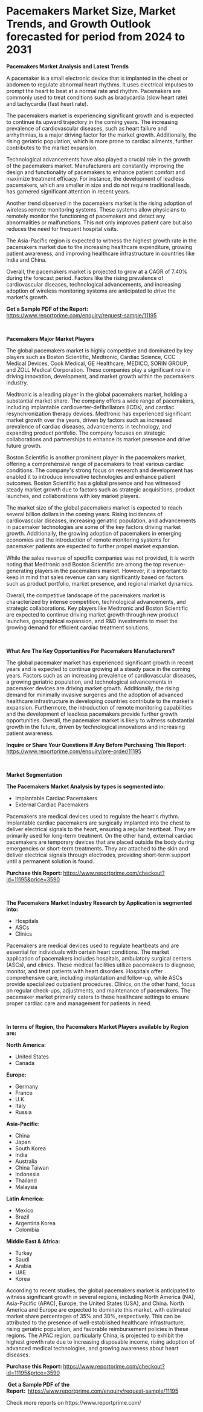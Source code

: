 <p><h1>Pacemakers Market Size, Market Trends, and Growth Outlook forecasted for period from 2024 to 2031</h1></p><p><strong>Pacemakers Market Analysis and Latest Trends</strong></p>
<p><p>A pacemaker is a small electronic device that is implanted in the chest or abdomen to regulate abnormal heart rhythms. It uses electrical impulses to prompt the heart to beat at a normal rate and rhythm. Pacemakers are commonly used to treat conditions such as bradycardia (slow heart rate) and tachycardia (fast heart rate).</p><p>The pacemakers market is experiencing significant growth and is expected to continue its upward trajectory in the coming years. The increasing prevalence of cardiovascular diseases, such as heart failure and arrhythmias, is a major driving factor for the market growth. Additionally, the rising geriatric population, which is more prone to cardiac ailments, further contributes to the market expansion.</p><p>Technological advancements have also played a crucial role in the growth of the pacemakers market. Manufacturers are constantly improving the design and functionality of pacemakers to enhance patient comfort and maximize treatment efficacy. For instance, the development of leadless pacemakers, which are smaller in size and do not require traditional leads, has garnered significant attention in recent years.</p><p>Another trend observed in the pacemakers market is the rising adoption of wireless remote monitoring systems. These systems allow physicians to remotely monitor the functioning of pacemakers and detect any abnormalities or malfunctions. This not only improves patient care but also reduces the need for frequent hospital visits.</p><p>The Asia-Pacific region is expected to witness the highest growth rate in the pacemakers market due to the increasing healthcare expenditure, growing patient awareness, and improving healthcare infrastructure in countries like India and China.</p><p>Overall, the pacemakers market is projected to grow at a CAGR of 7.40% during the forecast period. Factors like the rising prevalence of cardiovascular diseases, technological advancements, and increasing adoption of wireless monitoring systems are anticipated to drive the market's growth.</p></p>
<p><strong>Get a Sample PDF of the Report:&nbsp;</strong> <a href="https://www.reportprime.com/enquiry/request-sample/11195">https://www.reportprime.com/enquiry/request-sample/11195</a></p>
<p>&nbsp;</p>
<p><strong>Pacemakers Major Market Players</strong></p>
<p><p>The global pacemakers market is highly competitive and dominated by key players such as Boston Scientific, Medtronic, Cardiac Science, CCC Medical Devices, Cook Medical, GE Healthcare, MEDICO, SORIN GROUP, and ZOLL Medical Corporation. These companies play a significant role in driving innovation, development, and market growth within the pacemakers industry.</p><p>Medtronic is a leading player in the global pacemakers market, holding a substantial market share. The company offers a wide range of pacemakers, including implantable cardioverter-defibrillators (ICDs), and cardiac resynchronization therapy devices. Medtronic has experienced significant market growth over the years, driven by factors such as increased prevalence of cardiac diseases, advancements in technology, and expanding product portfolio. The company focuses on strategic collaborations and partnerships to enhance its market presence and drive future growth.</p><p>Boston Scientific is another prominent player in the pacemakers market, offering a comprehensive range of pacemakers to treat various cardiac conditions. The company's strong focus on research and development has enabled it to introduce innovative technologies and enhance patient outcomes. Boston Scientific has a global presence and has witnessed steady market growth due to factors such as strategic acquisitions, product launches, and collaborations with key market players.</p><p>The market size of the global pacemakers market is expected to reach several billion dollars in the coming years. Rising incidences of cardiovascular diseases, increasing geriatric population, and advancements in pacemaker technologies are some of the key factors driving market growth. Additionally, the growing adoption of pacemakers in emerging economies and the introduction of remote monitoring systems for pacemaker patients are expected to further propel market expansion.</p><p>While the sales revenue of specific companies was not provided, it is worth noting that Medtronic and Boston Scientific are among the top revenue-generating players in the pacemakers market. However, it is important to keep in mind that sales revenue can vary significantly based on factors such as product portfolio, market presence, and regional market dynamics.</p><p>Overall, the competitive landscape of the pacemakers market is characterized by intense competition, technological advancements, and strategic collaborations. Key players like Medtronic and Boston Scientific are expected to continue driving market growth through new product launches, geographical expansion, and R&D investments to meet the growing demand for efficient cardiac treatment solutions.</p></p>
<p>&nbsp;</p>
<p><strong>What Are The Key Opportunities For Pacemakers Manufacturers?</strong></p>
<p><p>The global pacemaker market has experienced significant growth in recent years and is expected to continue growing at a steady pace in the coming years. Factors such as an increasing prevalence of cardiovascular diseases, a growing geriatric population, and technological advancements in pacemaker devices are driving market growth. Additionally, the rising demand for minimally invasive surgeries and the adoption of advanced healthcare infrastructure in developing countries contribute to the market's expansion. Furthermore, the introduction of remote monitoring capabilities and the development of leadless pacemakers provide further growth opportunities. Overall, the pacemaker market is likely to witness substantial growth in the future, driven by technological innovations and increasing patient awareness.</p></p>
<p><strong>Inquire or Share Your Questions If Any Before Purchasing This Report:</strong> <a href="https://www.reportprime.com/enquiry/pre-order/11195">https://www.reportprime.com/enquiry/pre-order/11195</a></p>
<p>&nbsp;</p>
<p><strong>Market Segmentation</strong></p>
<p><strong>The Pacemakers Market Analysis by types is segmented into:</strong></p>
<p><ul><li>Implantable Cardiac Pacemakers</li><li>External Cardiac Pacemakers</li></ul></p>
<p><p>Pacemakers are medical devices used to regulate the heart's rhythm. Implantable cardiac pacemakers are surgically implanted into the chest to deliver electrical signals to the heart, ensuring a regular heartbeat. They are primarily used for long-term treatment. On the other hand, external cardiac pacemakers are temporary devices that are placed outside the body during emergencies or short-term treatments. They are attached to the skin and deliver electrical signals through electrodes, providing short-term support until a permanent solution is found.</p></p>
<p><strong>Purchase this Report:&nbsp;</strong><a href="https://www.reportprime.com/checkout?id=11195&price=3590">https://www.reportprime.com/checkout?id=11195&price=3590</a></p>
<p>&nbsp;</p>
<p><strong>The Pacemakers Market Industry Research by Application is segmented into:</strong></p>
<p><ul><li>Hospitals</li><li>ASCs</li><li>Clinics</li></ul></p>
<p><p>Pacemakers are medical devices used to regulate heartbeats and are essential for individuals with certain heart conditions. The market application of pacemakers includes hospitals, ambulatory surgical centers (ASCs), and clinics. These medical facilities utilize pacemakers to diagnose, monitor, and treat patients with heart disorders. Hospitals offer comprehensive care, including implantation and follow-up, while ASCs provide specialized outpatient procedures. Clinics, on the other hand, focus on regular check-ups, adjustments, and maintenance of pacemakers. The pacemaker market primarily caters to these healthcare settings to ensure proper cardiac care and management for patients in need.</p></p>
<p>&nbsp;</p>
<p><strong>In terms of Region, the Pacemakers Market Players available by Region are:</strong></p>
<p>
    <p> <strong> North America: </strong>
        <ul>
            <li>United States</li>
            <li>Canada</li>
        </ul>
        </p> 
    <p> <strong> Europe: </strong>
        <ul>
            <li>Germany</li>
            <li>France</li>
            <li>U.K.</li>
            <li>Italy</li>
            <li>Russia</li>
        </ul>
        </p> 
    <p> <strong> Asia-Pacific: </strong>
        <ul>
            <li>China</li>
            <li>Japan</li>
            <li>South Korea</li>
            <li>India</li>
            <li>Australia</li>
            <li>China Taiwan</li>
            <li>Indonesia</li>
            <li>Thailand</li>
            <li>Malaysia</li>
        </ul>
        </p> 
    <p> <strong> Latin America: </strong>
        <ul>
            <li>Mexico</li>
            <li>Brazil</li>
            <li>Argentina Korea</li>
            <li>Colombia</li>
        </ul>
        </p> 
    <p> <strong> Middle East & Africa: </strong>
        <ul>
            <li>Turkey</li>
            <li>Saudi</li>
            <li>Arabia</li>
            <li>UAE</li>
            <li>Korea</li>
        </ul>
    </p>
    </p>
<p><p>According to recent studies, the global pacemakers market is anticipated to witness significant growth in several regions, including North America (NA), Asia-Pacific (APAC), Europe, the United States (USA), and China. North America and Europe are expected to dominate this market, with estimated market share percentages of 35% and 30%, respectively. This can be attributed to the presence of well-established healthcare infrastructure, rising geriatric population, and favorable reimbursement policies in these regions. The APAC region, particularly China, is projected to exhibit the highest growth rate due to increasing disposable income, rising adoption of advanced medical technologies, and growing awareness about heart diseases.</p></p>
<p><strong>Purchase this Report: </strong><a href="https://www.reportprime.com/checkout?id=11195&price=3590">https://www.reportprime.com/checkout?id=11195&price=3590</a></p>
<p>&nbsp;<strong>Get a Sample PDF of the Report:&nbsp;&nbsp;</strong><a href="https://www.reportprime.com/enquiry/request-sample/11195">https://www.reportprime.com/enquiry/request-sample/11195</a></p>
<p><strong></strong></p>
<p>Check more reports on https://www.reportprime.com/</p>